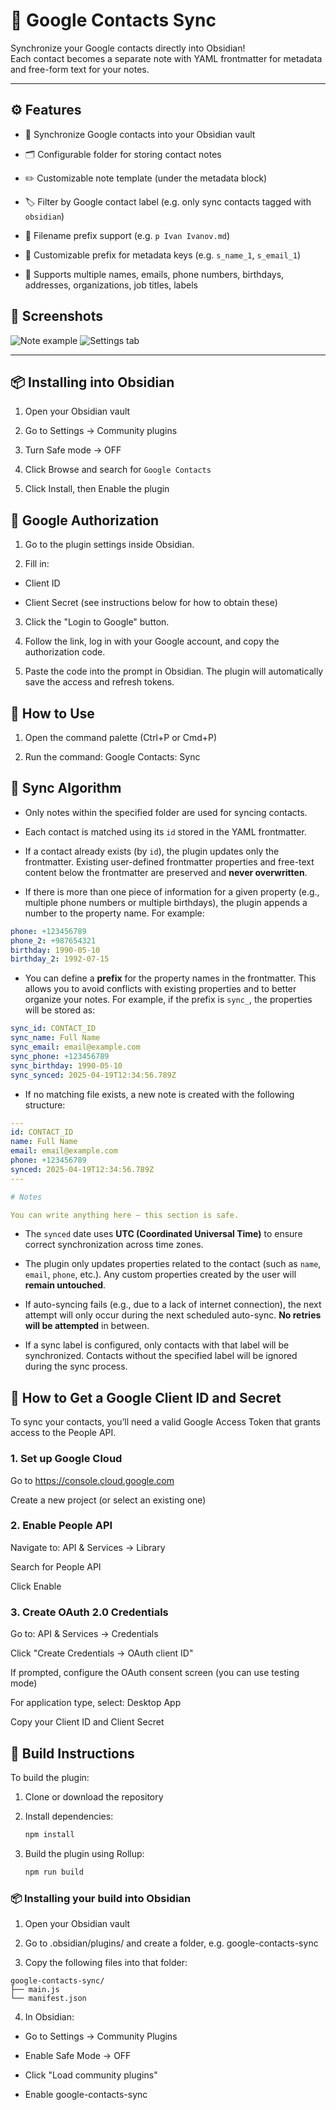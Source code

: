 # 🧩 Google Contacts Sync

Synchronize your Google contacts directly into Obsidian!  
Each contact becomes a separate note with YAML frontmatter for metadata and free-form text for your notes.

---

## ⚙️ Features

- 🔄 Synchronize Google contacts into your Obsidian vault

- 🗂 Configurable folder for storing contact notes

- ✏️ Customizable note template (under the metadata block)

- 🏷 Filter by Google contact label (e.g. only sync contacts tagged with `obsidian`)

- 📛 Filename prefix support (e.g. `p Ivan Ivanov.md`)

- 🧩 Customizable prefix for metadata keys (e.g. `s_name_1`, `s_email_1`)

- 📇 Supports multiple names, emails, phone numbers, birthdays, addresses, organizations, job titles, labels

## 📸 Screenshots

![Note example](resources/obsidian_contact_sync_plugin_note.png "Note example")
![Settings tab](resources/obsidian_contact_sync_plugin_settings.png "Settings tab")

---

## 📦 Installing into Obsidian

1. Open your Obsidian vault

2. Go to Settings → Community plugins

3. Turn Safe mode → OFF

4. Click Browse and search for `Google Contacts`

5. Click Install, then Enable the plugin

## 🔐 Google Authorization

1. Go to the plugin settings inside Obsidian.

2. Fill in:

- Client ID

- Client Secret
(see instructions below for how to obtain these)

3. Click the "Login to Google" button.

4. Follow the link, log in with your Google account, and copy the authorization code.

5. Paste the code into the prompt in Obsidian.
The plugin will automatically save the access and refresh tokens.

## 🚀 How to Use

1. Open the command palette (Ctrl+P or Cmd+P)

2. Run the command: Google Contacts: Sync


## 🔁 Sync Algorithm

- Only notes within the specified folder are used for syncing contacts.
    
- Each contact is matched using its `id` stored in the YAML frontmatter.
    
- If a contact already exists (by `id`), the plugin updates only the frontmatter. Existing user-defined frontmatter properties and free-text content below the frontmatter are preserved and **never overwritten**.
    
- If there is more than one piece of information for a given property (e.g., multiple phone numbers or multiple birthdays), the plugin appends a number to the property name. For example:
    
```yaml
phone: +123456789
phone_2: +987654321
birthday: 1990-05-10
birthday_2: 1992-07-15
```

- You can define a **prefix** for the property names in the frontmatter. This allows you to avoid conflicts with existing properties and to better organize your notes. For example, if the prefix is `sync_`, the properties will be stored as:

```yaml
sync_id: CONTACT_ID
sync_name: Full Name
sync_email: email@example.com
sync_phone: +123456789
sync_birthday: 1990-05-10
sync_synced: 2025-04-19T12:34:56.789Z
```

- If no matching file exists, a new note is created with the following structure:
    
```yaml
---
id: CONTACT_ID
name: Full Name
email: email@example.com
phone: +123456789
synced: 2025-04-19T12:34:56.789Z
---

# Notes  

You can write anything here — this section is safe.
```

- The `synced` date uses **UTC (Coordinated Universal Time)** to ensure correct synchronization across time zones.
    
- The plugin only updates properties related to the contact (such as `name`, `email`, `phone`, etc.). Any custom properties created by the user will **remain untouched**.
    
- If auto-syncing fails (e.g., due to a lack of internet connection), the next attempt will only occur during the next scheduled auto-sync. **No retries will be attempted** in between.

- If a sync label is configured, only contacts with that label will be synchronized. Contacts without the specified label will be ignored during the sync process.

## 🔐 How to Get a Google Client ID and Secret
To sync your contacts, you’ll need a valid Google Access Token that grants access to the People API.

### 1. Set up Google Cloud
Go to https://console.cloud.google.com

Create a new project (or select an existing one)

### 2. Enable People API
Navigate to: API & Services → Library

Search for People API

Click Enable

### 3. Create OAuth 2.0 Credentials
Go to: API & Services → Credentials

Click "Create Credentials → OAuth client ID"

If prompted, configure the OAuth consent screen (you can use testing mode)

For application type, select: Desktop App

Copy your Client ID and Client Secret

## 🔧 Build Instructions

To build the plugin:

1. Clone or download the repository

2. Install dependencies:

   ```bash
   npm install
   ```

3. Build the plugin using Rollup:   

   ```bash
   npm run build
   ```

### 📦 Installing your build into Obsidian

1. Open your Obsidian vault

2. Go to .obsidian/plugins/ and create a folder, e.g. google-contacts-sync

3. Copy the following files into that folder:

```
google-contacts-sync/
├── main.js
└── manifest.json
```

4. In Obsidian:

- Go to Settings → Community Plugins

- Enable Safe Mode → OFF

- Click "Load community plugins"

- Enable google-contacts-sync
